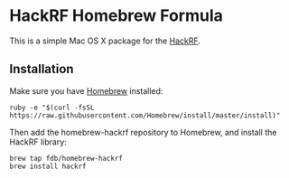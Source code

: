 # HackRF Homebrew Formula
This is a simple Mac OS X package for the [HackRF](http://greatscottgadgets.com/hackrf/).

## Installation
Make sure you have [Homebrew](http://brew.sh/) installed:

    ruby -e "$(curl -fsSL https://raw.githubusercontent.com/Homebrew/install/master/install)"

Then add the homebrew-hackrf repository to Homebrew, and install the HackRF library:

    brew tap fdb/homebrew-hackrf
    brew install hackrf


